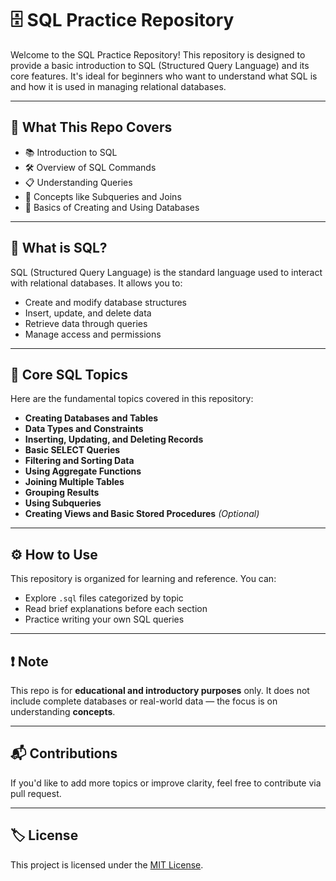 # 🗄️ SQL Practice Repository

Welcome to the SQL Practice Repository! This repository is designed to provide a basic introduction to SQL (Structured Query Language) and its core features. It's ideal for beginners who want to understand what SQL is and how it is used in managing relational databases.

---

## 📌 What This Repo Covers

- 📚 Introduction to SQL
- 🛠️ Overview of SQL Commands
- 📋 Understanding Queries
- 🧠 Concepts like Subqueries and Joins
- 💾 Basics of Creating and Using Databases

---

## 🔑 What is SQL?

SQL (Structured Query Language) is the standard language used to interact with relational databases. It allows you to:

- Create and modify database structures
- Insert, update, and delete data
- Retrieve data through queries
- Manage access and permissions

---

## 🧰 Core SQL Topics

Here are the fundamental topics covered in this repository:

- **Creating Databases and Tables**
- **Data Types and Constraints**
- **Inserting, Updating, and Deleting Records**
- **Basic SELECT Queries**
- **Filtering and Sorting Data**
- **Using Aggregate Functions**
- **Joining Multiple Tables**
- **Grouping Results**
- **Using Subqueries**
- **Creating Views and Basic Stored Procedures** *(Optional)*

---

## ⚙️ How to Use

This repository is organized for learning and reference. You can:

- Explore `.sql` files categorized by topic
- Read brief explanations before each section
- Practice writing your own SQL queries

---

## ❗ Note

This repo is for **educational and introductory purposes** only. It does not include complete databases or real-world data — the focus is on understanding **concepts**.

---

## 📬 Contributions

If you'd like to add more topics or improve clarity, feel free to contribute via pull request.

---

## 🏷️ License

This project is licensed under the [MIT License](LICENSE).
